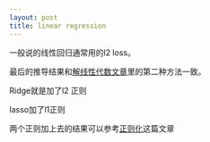 ```yaml
---
layout: post
title: linear regression
---
```


一般说的线性回归通常用的l2 loss。

最后的推导结果和[解线性代数文章](/notes/linear-regression/)里的第二种方法一致。

Ridge就是加了l2 正则

lasso加了l1正则

两个正则加上去的结果可以参考[正则化](/notes/regularization)这篇文章



